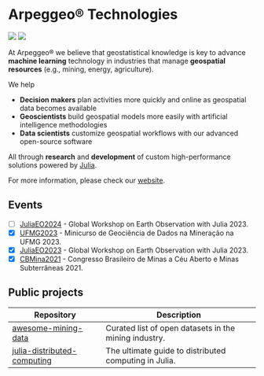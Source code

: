 # Arpeggeo® Technologies

[![](https://img.shields.io/twitter/follow/arpeggeotech?style=social)](https://twitter.com/arpeggeotech)
[![](https://img.shields.io/badge/Contact_Us-teal.svg)](mailto:contact@arpeggeo.tech)

At Arpeggeo® we believe that geostatistical knowledge is key to advance **machine learning** technology in
industries that manage **geospatial resources** (e.g., mining, energy, agriculture).

We help

- **Decision makers** plan activities more quickly and online as geospatial data becomes available
- **Geoscientists** build geospatial models more easily with artificial intelligence methodologies
- **Data scientists** customize geospatial workflows with our advanced open-source software

All through **research** and **development** of custom high-performance solutions powered by [Julia](https://julialang.org).

For more information, please check our [website](https://arpeggeo.tech).

## Events

- [ ] [JuliaEO2024](https://github.com/Arpeggeo/JuliaEO2024) - Global Workshop on Earth Observation with Julia 2023.
- [x] [UFMG2023](https://github.com/Arpeggeo/UFMG2023) - Minicurso de Geociência de Dados na Mineração na UFMG 2023.
- [x] [JuliaEO2023](https://github.com/Arpeggeo/JuliaEO2023) - Global Workshop on Earth Observation with Julia 2023.
- [x] [CBMina2021](https://github.com/Arpeggeo/CBMina2021) - Congresso Brasileiro de Minas a Céu Aberto e Minas Subterrâneas 2021.

## Public projects

| Repository | Description |
|------------|-------------|
| [awesome-mining-data](https://github.com/Arpeggeo/awesome-mining-data) | Curated list of open datasets in the mining industry. |
| [julia-distributed-computing](https://github.com/Arpeggeo/julia-distributed-computing) | The ultimate guide to distributed computing in Julia. |
